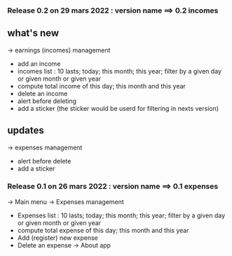 
### Release 0.2 on 29 mars 2022 : version name ==> 0.2 incomes
## what's new
-> earnings (incomes) management
   - add an income
   - incomes list : 10 lasts; today; this month; this year; filter by a given day or given month or given year
   - compute total income of this day; this month and this year
   - delete an income
   - alert before deleting
   - add a sticker (the sticker would be userd for filtering in nexts version)
## updates
-> expenses management
   - alert before delete
   - add a sticker

### Release 0.1 on 26 mars 2022 : version name ==> 0.1 expenses
-> Main menu
-> Expenses management
   - Expenses list : 10 lasts; today; this month; this year; filter by a given day or given month or given year
   - compute total expense of this day; this month and this year
   - Add (register) new expense
   - Delete an expense
-> About app

